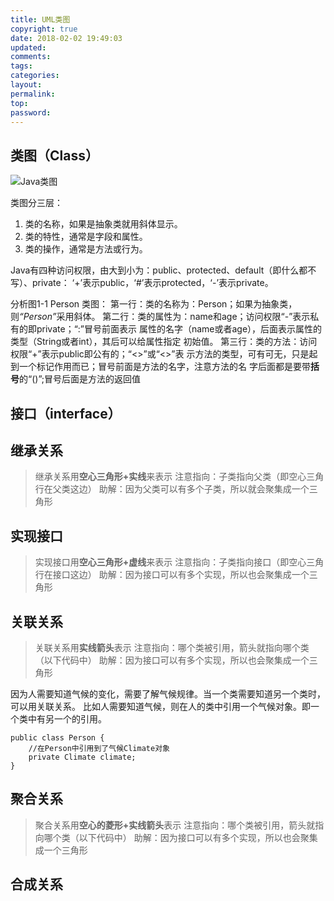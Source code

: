 ```yaml
---
title: UML类图
copyright: true
date: 2018-02-02 19:49:03
updated:
comments:
tags:
categories:
layout:
permalink: 
top:
password:
---
```


## 类图（Class）

![Java类图](/upload_image/uml01.png "图1-1 Person 类图")

类图分三层：
1. 类的名称，如果是抽象类就用斜体显示。
2. 类的特性，通常是字段和属性。
3. 类的操作，通常是方法或行为。

Java有四种访问权限，由大到小为：public、protected、default（即什么都不写）、private：
‘+’表示public，‘#’表示protected，‘-’表示private。

分析图1-1 Person 类图：
第一行：类的名称为：Person；如果为抽象类，则<i>“Person”</i>采用斜体。
第二行：类的属性为：name和age；访问权限“-”表示私有的即private；“:”冒号前面表示
属性的名字（name或者age），后面表示属性的类型（String或者int），其后可以给属性指定
初始值。
第三行：类的方法：访问权限“+”表示public即公有的；“<<Getter>>”或“<<Setter>>”表
示方法的类型，可有可无，只是起到一个标记作用而已；冒号前面是方法的名字，注意方法的名
字后面都是要带<b>括号</b>的“()”;冒号后面是方法的返回值

## 接口（interface）

## 继承关系
> 继承关系用<b>空心三角形+实线</b>来表示
> 注意指向：子类指向父类（即空心三角行在父类这边）
> 助解：因为父类可以有多个子类，所以就会聚集成一个三角形

## 实现接口
> 实现接口用<b>空心三角形+虚线</b>来表示
> 注意指向：子类指向接口（即空心三角行在接口这边）
> 助解：因为接口可以有多个实现，所以也会聚集成一个三角形

## 关联关系
> 关联关系用<b>实线箭头</b>表示
> 注意指向：哪个类被引用，箭头就指向哪个类（以下代码中）
> 助解：因为接口可以有多个实现，所以也会聚集成一个三角形

因为人需要知道气候的变化，需要了解气候规律。当一个类需要知道另一个类时，可以用关联关系。
比如人需要知道气候，则在人的类中引用一个气候对象。即一个类中有另一个的引用。

    public class Person {
        //在Person中引用到了气候Climate对象
        private Climate climate;
    }

## 聚合关系
> 聚合关系用<b>空心的菱形+实线箭头</b>表示
> 注意指向：哪个类被引用，箭头就指向哪个类（以下代码中）
> 助解：因为接口可以有多个实现，所以也会聚集成一个三角形


## 合成关系

##